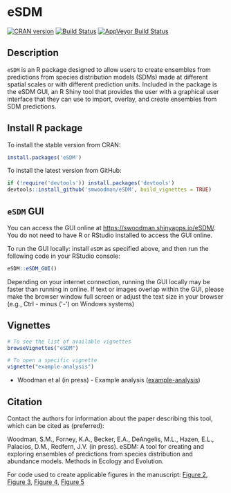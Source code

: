 # eSDM

[![CRAN version](http://www.r-pkg.org/badges/version/eSDM?color=red)](https://cran.r-project.org/package=eSDM)
[![Build Status](https://travis-ci.org/smwoodman/eSDM.svg?branch=master)](https://travis-ci.org/smwoodman/eSDM)
[![AppVeyor Build Status](https://ci.appveyor.com/api/projects/status/github/smwoodman/eSDM?branch=master&svg=true)](https://ci.appveyor.com/project/smwoodman/eSDM)


## Description

`eSDM` is an R package designed to allow users to create ensembles from predictions from species distribution models (SDMs) made at different spatial scales or with different prediction units. Included in the package is the eSDM GUI, an R Shiny tool that provides the user with a graphical user interface that they can use to import, overlay, and create ensembles from SDM predictions.

## Install R package

To install the stable version from CRAN:

```r
install.packages('eSDM')
```

To install the latest version from GitHub:

```r
if (!require('devtools')) install.packages('devtools')
devtools::install_github('smwoodman/eSDM', build_vignettes = TRUE)
```

## `eSDM` GUI
You can access the GUI online at https://swoodman.shinyapps.io/eSDM/. You do not need to have R or RStudio installed to access the GUI online.

To run the GUI locally: install `eSDM` as specified above, and then run the following code in your RStudio console:

```r
eSDM::eSDM_GUI()
```

Depending on your internet connection, running the GUI locally may be faster than running in online. If text or images overlap within the GUI, please make the browser window full screen or adjust the text size in your browser (e.g., Ctrl - minus ('-') on Windows systems)

## Vignettes

```r
# To see the list of available vignettes
browseVignettes("eSDM") 

# To open a specific vignette
vignette("example-analysis")
```
* Woodman et al (in press) - Example analysis ([example-analysis](https://github.com/smwoodman/eSDM/blob/master/vignettes/example-analysis.Rmd))

## Citation

Contact the authors for information about the paper describing this tool, which can be cited as (preferred):

Woodman, S.M., Forney, K.A., Becker, E.A., DeAngelis, M.L., Hazen, E.L., Palacios, D.M., Redfern, J.V. (in press). eSDM: A tool for creating and exploring ensembles of predictions from species distribution and abundance models. Methods in Ecology and Evolution.

For code used to create applicable figures in the manuscript: 
[Figure 2](https://github.com/smwoodman/eSDM/blob/master/data-raw/figure2_overlay.R), 
[Figure 3](https://github.com/smwoodman/eSDM/blob/master/data-raw/figure3.R), 
[Figure 4](https://github.com/smwoodman/eSDM/blob/master/data-raw/figure4.R), 
[Figure 5](https://github.com/smwoodman/eSDM/blob/master/data-raw/figure5.R)
